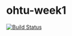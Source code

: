 # ohtu-week1

[![Build Status](https://travis-ci.org/egcmi/ohtu-week1.svg?branch=master)](https://travis-ci.org/egcmi/ohtu-week1)
